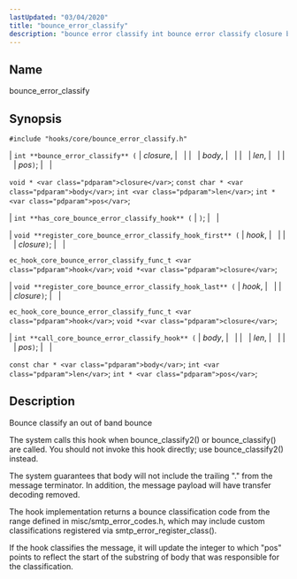```yaml
---
lastUpdated: "03/04/2020"
title: "bounce_error_classify"
description: "bounce error classify int bounce error classify closure body len pos void closure const char body int len int pos int has core bounce error classify hook void register core bounce error classify hook first hook closure ec hook core bounce error classify func t hook void closure void register..."
---
```


<a name="hooks.core.bounce_error_classify"></a> 
## Name

bounce_error_classify

## Synopsis

`#include "hooks/core/bounce_error_classify.h"`

| `int **bounce_error_classify** (` | <var class="pdparam">closure</var>, |   |
|   | <var class="pdparam">body</var>, |   |
|   | <var class="pdparam">len</var>, |   |
|   | <var class="pdparam">pos</var>`)`; |   |

`void * <var class="pdparam">closure</var>`;
`const char * <var class="pdparam">body</var>`;
`int <var class="pdparam">len</var>`;
`int * <var class="pdparam">pos</var>`;

| `int **has_core_bounce_error_classify_hook** (` | `)`; |   |

| `void **register_core_bounce_error_classify_hook_first** (` | <var class="pdparam">hook</var>, |   |
|   | <var class="pdparam">closure</var>`)`; |   |

`ec_hook_core_bounce_error_classify_func_t <var class="pdparam">hook</var>`;
`void *<var class="pdparam">closure</var>`;

| `void **register_core_bounce_error_classify_hook_last** (` | <var class="pdparam">hook</var>, |   |
|   | <var class="pdparam">closure</var>`)`; |   |

`ec_hook_core_bounce_error_classify_func_t <var class="pdparam">hook</var>`;
`void *<var class="pdparam">closure</var>`;

| `int **call_core_bounce_error_classify_hook** (` | <var class="pdparam">body</var>, |   |
|   | <var class="pdparam">len</var>, |   |
|   | <var class="pdparam">pos</var>`)`; |   |

`const char * <var class="pdparam">body</var>`;
`int <var class="pdparam">len</var>`;
`int * <var class="pdparam">pos</var>`;<a name="idp46308832"></a> 
## Description

Bounce classify an out of band bounce

The system calls this hook when bounce_classify2() or bounce_classify() are called. You should not invoke this hook directly; use bounce_classify2() instead.

The system guarantees that body will not include the trailing "." from the message terminator. In addition, the message payload will have transfer decoding removed.

The hook implementation returns a bounce classification code from the range defined in misc/smtp_error_codes.h, which may include custom classifications registered via smtp_error_register_class().

If the hook classifies the message, it will update the integer to which "pos" points to reflect the start of the substring of body that was responsible for the classification.